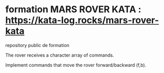 # formation MARS ROVER KATA : https://kata-log.rocks/mars-rover-kata
repository public de formation

The rover receives a character array of commands.

Implement commands that move the rover forward/backward (f,b).